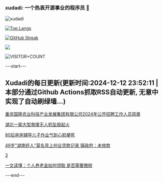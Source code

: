 ### xudadi: 一个热衷开源事业的程序员 👋

![xudadi](https://github-readme-stats-git-masterorgs-github-readme-stats-team.vercel.app/api?username=xudadi)

[![Top Langs](https://github-readme-stats.vercel.app/api/top-langs/?username=xudadi)](https://github.com/anuraghazra/github-readme-stats)

[![GitHub Streak](https://streak-stats.demolab.com?user=xudadi&locale=zh_Hans)](https://git.io/streak-stats)

![](https://raw.githubusercontent.com/xudadi/xudadi/main/assets/github-contribution-grid-snake.svg)

![VISITOR+COUNT](https://komarev.com/ghpvc/?username=xudadi&label=VISITOR+COUNT)


---start---

## Xudadi的每日更新(更新时间:2024-12-12 23:52:11 | 本部分通过Github Actions抓取RSS自动更新, 无意中实现了自动刷绿墙...)

[重庆国隆农业科技产业发展集团有限公司2024年公开招聘工作人员简章](https://www.gongkaoleida.com/article/2228454)

[湖北一架大型救援无人机坠毁起火](https://m.163.com/news/article/JJ79I65C0001899O.html)

[80后爸爸辅导儿子作业气到心肌梗死](https://m.163.com/news/article/JJ722NCT0530JPVV.html)

[49岁"湖南好人"莫名背上创业贷款记录 镇政府：未放款](https://m.163.com/news/article/JJ7800D40514R9P4.html)

[3](https://m.163.com/touch/news/sub/domestic)

[一文读懂：个人养老金如何领取 是否需要缴税](https://m.163.com/news/article/JJ73LABK000189PS.html)

---end---
